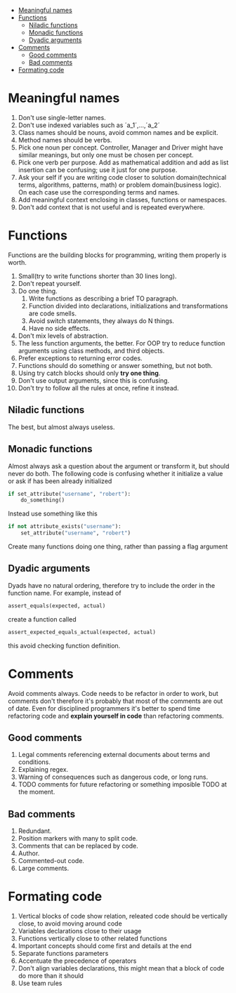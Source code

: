 - [Meaningful names](#meaningful-names)
- [Functions](#functions)
  - [Niladic functions](#niladic-functions)
  - [Monadic functions](#monadic-functions)
  - [Dyadic arguments](#dyadic-arguments)
- [Comments](#comments)
  - [Good comments](#good-comments)
  - [Bad comments](#bad-comments)
- [Formating code](#formating-code)

# Meaningful names

1. Don't use single-letter names.
2. Don't use indexed variables such as ´a_1´,...,´a_2´
3. Class names should be nouns, avoid common names and be explicit.
4. Method names should be verbs.
5. Pick one noun per concept. Controller, Manager and Driver might have similar meanings, but only one must be chosen per concept.
6. Pick one verb per purpose. Add as mathematical addition and add as list insertion can be confusing; use it just for one purpose.
7. Ask your self if you are writing code closer to solution domain(technical terms, algorithms, patterns, math) or problem domain(business logic). On each case use the corresponding terms and names.
8. Add meaningful context enclosing in classes, functions or namespaces.
9. Don't add context that is not useful and is repeated everywhere.

# Functions

Functions are the building blocks for programming, writing them properly is worth.

1. Small(try to write functions shorter than 30 lines long).
2. Don't repeat yourself.
3. Do one thing.
   1. Write functions as describing a brief TO paragraph.
   2. Function divided into declarations, initializations and transformations are code smells.
   3. Avoid switch statements, they always do N things.
   4. Have no side effects.
4. Don't mix levels of abstraction.
5. The less function arguments, the better. For OOP try to reduce function arguments using class methods, and third objects.
6. Prefer exceptions to returning error codes.
7. Functions should do something or answer something, but not both.
8. Using try catch blocks should only **try one thing**.
9. Don't use output arguments, since this is confusing.
10. Don't try to follow all the rules at once, refine it instead.

## Niladic functions
The best, but almost always useless.

## Monadic functions
Almost always ask a question about the argument or transform it, but should never do both. The following code is confusing whether it initialize a value or ask if has been already initialized

```python
if set_attribute("username", "robert"):
    do_something()
```

Instead use something like this

```python
if not attribute_exists("username"):
    set_attribute("username", "robert")
```

Create many functions doing one thing, rather than passing a flag argument

## Dyadic arguments
Dyads have no natural ordering, therefore try to include the order in the function name. For example, instead of

```python
assert_equals(expected, actual)
```

create a function called

```python
assert_expected_equals_actual(expected, actual)
```

this avoid checking function definition.

# Comments

Avoid comments always. Code needs to be refactor in order to work, but comments don't therefore it's probably that most of the comments are out of date. Even for disciplined programmers it's better to spend time refactoring code and **explain yourself in code** than refactoring comments.

## Good comments

1. Legal comments referencing external documents about terms and conditions.
2. Explaining regex.
3. Warning of consequences such as dangerous code, or long runs.
4. TODO comments for future refactoring or something imposible TODO at the moment.

## Bad comments

1. Redundant.
2. Position markers with many to split code.
3. Comments that can be replaced by code.
4. Author.
5. Commented-out code.
6. Large comments.

# Formating code

1. Vertical blocks of code show relation, releated code should be vertically close, to avoid moving around code
2. Variables declarations close to their usage
3. Functions vertically close to other related functions
4. Important concepts should come first and details at the end
5. Separate functions parameters
6. Accentuate the precedence of operators
7. Don't align variables declarations, this might mean that a block of code do more than it should
8. Use team rules